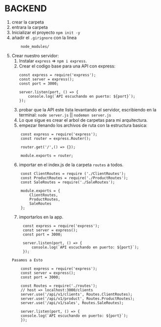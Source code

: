 # BACKEND

1. crear la carpeta
2. entrara la carpeta
3. Inicializar el proyecto `npm init -y`
4. añadir el `.girignore` con la linea 
    ```
        node_modules/
    ```
5. Crear nuestro servidor:
    1. Instalar `express` => `npm i express`.
    2. Crear el codigo base para una API con express:
        ```
        const express = require('express');
        const server = express();
        const port = 3000;

        server.listen(port, () => {
            console.log(`API escuchando en puerto: ${port}`);
        });
        ```
    3. probar que la API este lista levantando el servidor, escribiendo en la terminal:
        `node server.js` || `nodemon server.js`
    4. Lo que sigue es crear el arbol de carpetas para mi arquitectura.
    5. empezar llenando los archivos de ruta con la estructura basica:
    ```
        const express = require('express');
        const router = express.Router();

        router.get('/',() => {});

        module.exports = router;
    ```
    6. importar en el index.js de la carpeta `routes` a todos.
    ```
        const ClientRoutes = require ('./ClientRoutes');
        const ProductRoutes = require('./ProductRoutes');
        const SaleRoutes = require('./SaleRoutes');

        module.exports = {
            ClientRoutes,
            ProductRoutes,
            SaleRoutes
        };
    ```
    7. importarlos en la app.
   ```
        const express = require('express');
        const server = express();
        const port = 3000;

        server.listen(port, () => {
            console.log(`API escuchando en puerto: ${port}`);
        });
    ```
    `Pasamos a Esto`   
    ```
        const express = require('express');
        const server = express();
        const port = 3000;

        const Routes = require('./routes');
        // host => localhost:3000/clients
        server.use('/api/v1/clients', Routes.ClientRoutes);
        server.use('/api/v1/product', Routes.ProductRoutes);
        server.use('/api/v1/sales', Routes.SaleRoutes);

        server.listen(port, () => {
        console.log(`API escuchando en puerto: ${port}`);
        });
    ```
